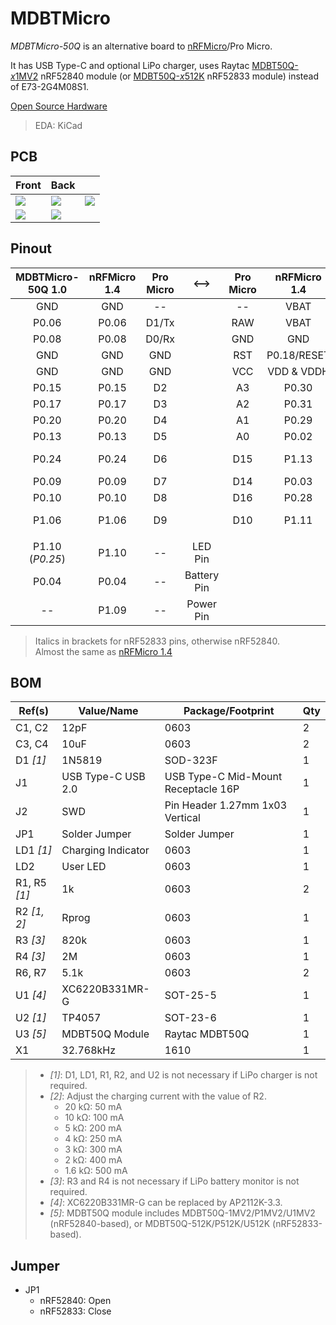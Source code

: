 # MDBTMicro
*MDBTMicro-50Q* is an alternative board to [nRFMicro](https://github.com/joric/nrfmicro)/Pro Micro.

It has USB Type-C and optional LiPo charger, uses Raytac [MDBT50Q-*x*1MV2](https://www.raytac.com/product/ins.php?index_id=24) nRF52840 module (or [MDBT50Q-*x*512K](https://www.raytac.com/product/ins.php?index_id=95) nRF52833 module) instead of E73-2G4M08S1.

[Open Source Hardware](https://www.oshwa.org/definition/)

> EDA: KiCad  

## PCB
|Front|Back||
|-|-|-|
|![](https://i.imgur.com/vU0cJXY.png)|![](https://i.imgur.com/LKdSV8U.png)|![](https://i.imgur.com/cjWIEYT.png)|
|![](https://i.imgur.com/ycEjVHy.jpg)|![](https://i.imgur.com/NIKhj7s.jpg)||

## Pinout
| MDBTMicro-50Q 1.0 | nRFMicro 1.4 | Pro Micro |    <-->     | Pro Micro | nRFMicro 1.4 | MDBTMicro-50Q 1.0 |
| :---------------: | :----------: | :-------: | :---------: | :-------: | :----------: | :---------------: |
|        GND        |     GND      |    --     |             |    --     |     VBAT     |       VBAT        |
|       P0.06       |    P0.06     |   D1/Tx   |             |    RAW    |     VBAT     |    VBUS (USB)     |
|       P0.08       |    P0.08     |   D0/Rx   |             |    GND    |     GND      |        GND        |
|        GND        |     GND      |    GND    |             |    RST    | P0.18/RESET  |    P0.18/RESET    |
|        GND        |     GND      |    GND    |             |    VCC    |  VDD & VDDH  |    VDD & VDDH     |
|       P0.15       |    P0.15     |    D2     |             |    A3     |    P0.30     |       P0.30       |
|       P0.17       |    P0.17     |    D3     |             |    A2     |    P0.31     |       P0.31       |
|       P0.20       |    P0.20     |    D4     |             |    A1     |    P0.29     |       P0.29       |
|       P0.13       |    P0.13     |    D5     |             |    A0     |    P0.02     |       P0.02       |
|       P0.24       |    P0.24     |    D6     |             |    D15    |    P1.13     |  P1.13 (*P1.05*)  |
|       P0.09       |    P0.09     |    D7     |             |    D14    |    P0.03     |       P0.03       |
|       P0.10       |    P0.10     |    D8     |             |    D16    |    P0.28     |       P0.28       |
|       P1.06       |    P1.06     |    D9     |             |    D10    |    P1.11     |  P1.11 (*P1.04*)  |
|                   |              |           |             |           |              |                   |
|  P1.10 (*P0.25*)  |    P1.10     |    --     |   LED Pin   |           |              |                   |
|       P0.04       |    P0.04     |    --     | Battery Pin |           |              |                   |
|         --        |    P1.09     |    --     |  Power Pin  |           |              |                   |

> Italics in brackets for nRF52833 pins, otherwise nRF52840.  
> Almost the same as [nRFMicro 1.4](https://github.com/joric/nrfmicro/releases/tag/1.4)

## BOM
| Ref(s)       | Value/Name         | Package/Footprint                   | Qty |
| ------------ | ------------------ | ----------------------------------- | --- |
| C1, C2       | 12pF               | 0603                                | 2   |
| C3, C4       | 10uF               | 0603                                | 2   |
| D1 *[1]*     | 1N5819             | SOD-323F                            | 1   |
| J1           | USB Type-C USB 2.0 | USB Type-C Mid-Mount Receptacle 16P | 1   |
| J2           | SWD                | Pin Header 1.27mm 1x03 Vertical     | 1   |
| JP1          | Solder Jumper      | Solder Jumper                       | 1   |
| LD1 *[1]*    | Charging Indicator | 0603                                | 1   |
| LD2          | User LED           | 0603                                | 1   |
| R1, R5 *[1]* | 1k                 | 0603                                | 2   |
| R2 *[1, 2]*  | Rprog              | 0603                                | 1   |
| R3 *[3]*     | 820k               | 0603                                | 1   |
| R4 *[3]*     | 2M                 | 0603                                | 1   |
| R6, R7       | 5.1k               | 0603                                | 2   |
| U1 *[4]*     | XC6220B331MR-G     | SOT-25-5                            | 1   |
| U2 *[1]*     | TP4057             | SOT-23-6                            | 1   |
| U3 *[5]*     | MDBT50Q Module     | Raytac MDBT50Q                      | 1   |
| X1           | 32.768kHz          | 1610                                | 1   |

> - *[1]*: D1, LD1, R1, R2, and U2 is not necessary if LiPo charger is not required. 
> - *[2]*: Adjust the charging current with the value of R2.
>   - 20 kΩ: 50 mA
>   - 10 kΩ: 100 mA
>   - 5 kΩ: 200 mA
>   - 4 kΩ: 250 mA
>   - 3 kΩ: 300 mA
>   - 2 kΩ: 400 mA
>   - 1.6 kΩ: 500 mA
> - *[3]*: R3 and R4 is not necessary if LiPo battery monitor is not required. 
> - *[4]*: XC6220B331MR-G can be replaced by AP2112K-3.3.
> - *[5]*: MDBT50Q module includes MDBT50Q-1MV2/P1MV2/U1MV2 (nRF52840-based), or MDBT50Q-512K/P512K/U512K (nRF52833-based).

## Jumper
- JP1
  - nRF52840: Open
  - nRF52833: Close
